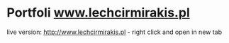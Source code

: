 # Portfoli www.lechcirmirakis.pl

live version: http://www.lechcirmirakis.pl - right click and open in new tab
